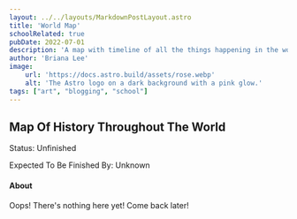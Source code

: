 ```yaml
---
layout: ../../layouts/MarkdownPostLayout.astro
title: 'World Map'
schoolRelated: true
pubDate: 2022-07-01
description: 'A map with timeline of all the things happening in the world at the time'
author: 'Briana Lee'
image:
    url: 'https://docs.astro.build/assets/rose.webp'
    alt: 'The Astro logo on a dark background with a pink glow.'
tags: ["art", "blogging", "school"]
---
```

## Map Of History Throughout The World

Status: Unfinished

Expected To Be Finished By: Unknown


#### About

Oops! There's nothing here yet! Come back later!